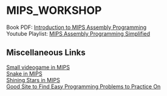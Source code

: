 # MIPS_WORKSHOP  
Book PDF:    [Introduction to MIPS Assembly Programming](https://cupola.gettysburg.edu/oer/2/)  
Youtube Playlist:    [MIPS Assembly Programming Simplified](https://youtube.com/playlist?list=PL5b07qlmA3P6zUdDf-o97ddfpvPFuNa5A)

## Miscellaneous Links
[Small videogame in MIPS](https://youtu.be/yuREScvud_I)  
[Snake in MIPS](https://youtu.be/CdctMQjk3JI)  
[Shining Stars in MIPS](https://youtu.be/vpd9CNDn-go)  
[Good Site to Find Easy Programming Problems to Practice On](https://projecteuler.net/)
